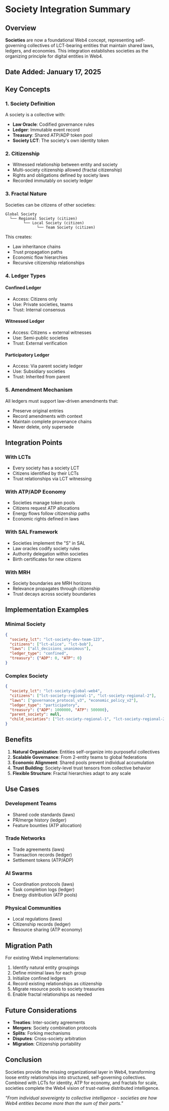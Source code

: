 # Society Integration Summary

## Overview

**Societies** are now a foundational Web4 concept, representing self-governing collectives of LCT-bearing entities that maintain shared laws, ledgers, and economies. This integration establishes societies as the organizing principle for digital entities in Web4.

## Date Added: January 17, 2025

## Key Concepts

### 1. Society Definition
A society is a collective with:
- **Law Oracle**: Codified governance rules
- **Ledger**: Immutable event record
- **Treasury**: Shared ATP/ADP token pool
- **Society LCT**: The society's own identity token

### 2. Citizenship
- Witnessed relationship between entity and society
- Multi-society citizenship allowed (fractal citizenship)
- Rights and obligations defined by society laws
- Recorded immutably on society ledger

### 3. Fractal Nature
Societies can be citizens of other societies:
```
Global Society
  └── Regional Society (citizen)
        └── Local Society (citizen)
              └── Team Society (citizen)
```

This creates:
- Law inheritance chains
- Trust propagation paths
- Economic flow hierarchies
- Recursive citizenship relationships

### 4. Ledger Types

#### Confined Ledger
- Access: Citizens only
- Use: Private societies, teams
- Trust: Internal consensus

#### Witnessed Ledger
- Access: Citizens + external witnesses
- Use: Semi-public societies
- Trust: External verification

#### Participatory Ledger
- Access: Via parent society ledger
- Use: Subsidiary societies
- Trust: Inherited from parent

### 5. Amendment Mechanism
All ledgers must support law-driven amendments that:
- Preserve original entries
- Record amendments with context
- Maintain complete provenance chains
- Never delete, only supersede

## Integration Points

### With LCTs
- Every society has a society LCT
- Citizens identified by their LCTs
- Trust relationships via LCT witnessing

### With ATP/ADP Economy
- Societies manage token pools
- Citizens request ATP allocations
- Energy flows follow citizenship paths
- Economic rights defined in laws

### With SAL Framework
- Societies implement the "S" in SAL
- Law oracles codify society rules
- Authority delegation within societies
- Birth certificates for new citizens

### With MRH
- Society boundaries are MRH horizons
- Relevance propagates through citizenship
- Trust decays across society boundaries

## Implementation Examples

### Minimal Society
```json
{
  "society_lct": "lct-society-dev-team-123",
  "citizens": ["lct-alice", "lct-bob"],
  "laws": ["all_decisions_unanimous"],
  "ledger_type": "confined",
  "treasury": {"ADP": 0, "ATP": 0}
}
```

### Complex Society
```json
{
  "society_lct": "lct-society-global-web4",
  "citizens": ["lct-society-regional-1", "lct-society-regional-2"],
  "laws": ["governance_protocol_v3", "economic_policy_v2"],
  "ledger_type": "participatory",
  "treasury": {"ADP": 1000000, "ATP": 500000},
  "parent_society": null,
  "child_societies": ["lct-society-regional-1", "lct-society-regional-2"]
}
```

## Benefits

1. **Natural Organization**: Entities self-organize into purposeful collectives
2. **Scalable Governance**: From 2-entity teams to global federations
3. **Economic Alignment**: Shared pools prevent individual accumulation
4. **Trust Building**: Society-level trust tensors from collective behavior
5. **Flexible Structure**: Fractal hierarchies adapt to any scale

## Use Cases

### Development Teams
- Shared code standards (laws)
- PR/merge history (ledger)
- Feature bounties (ATP allocation)

### Trade Networks
- Trade agreements (laws)
- Transaction records (ledger)
- Settlement tokens (ATP/ADP)

### AI Swarms
- Coordination protocols (laws)
- Task completion logs (ledger)
- Energy distribution (ATP pools)

### Physical Communities
- Local regulations (laws)
- Citizenship records (ledger)
- Resource sharing (ATP economy)

## Migration Path

For existing Web4 implementations:
1. Identify natural entity groupings
2. Define minimal laws for each group
3. Initialize confined ledgers
4. Record existing relationships as citizenship
5. Migrate resource pools to society treasuries
6. Enable fractal relationships as needed

## Future Considerations

- **Treaties**: Inter-society agreements
- **Mergers**: Society combination protocols
- **Splits**: Forking mechanisms
- **Disputes**: Cross-society arbitration
- **Migration**: Citizenship portability

## Conclusion

Societies provide the missing organizational layer in Web4, transforming loose entity relationships into structured, self-governing collectives. Combined with LCTs for identity, ATP for economy, and fractals for scale, societies complete the Web4 vision of trust-native distributed intelligence.

*"From individual sovereignty to collective intelligence - societies are how Web4 entities become more than the sum of their parts."*